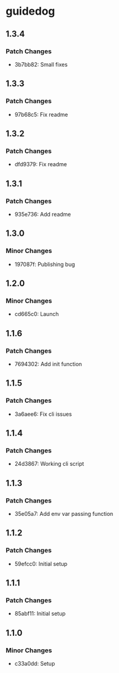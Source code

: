 # guidedog

## 1.3.4

### Patch Changes

- 3b7bb82: Small fixes

## 1.3.3

### Patch Changes

- 97b68c5: Fix readme

## 1.3.2

### Patch Changes

- dfd9379: Fix readme

## 1.3.1

### Patch Changes

- 935e736: Add readme

## 1.3.0

### Minor Changes

- 197087f: Publishing bug

## 1.2.0

### Minor Changes

- cd665c0: Launch

## 1.1.6

### Patch Changes

- 7694302: Add init function

## 1.1.5

### Patch Changes

- 3a6aee6: Fix cli issues

## 1.1.4

### Patch Changes

- 24d3867: Working cli script

## 1.1.3

### Patch Changes

- 35e05a7: Add env var passing function

## 1.1.2

### Patch Changes

- 59efcc0: Initial setup

## 1.1.1

### Patch Changes

- 85abf11: Initial setup

## 1.1.0

### Minor Changes

- c33a0dd: Setup
